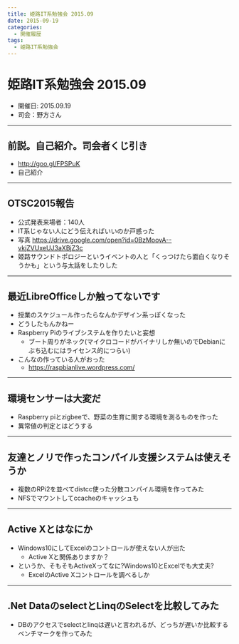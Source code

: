 ```yaml
---
title: 姫路IT系勉強会 2015.09
date: 2015-09-19
categories:
  - 開催履歴
tags:
  - 姫路IT系勉強会
---
```


# 姫路IT系勉強会 2015.09

* 開催日: 2015.09.19
* 司会：野方さん

----------

## 前説。自己紹介。司会者くじ引き

* http://goo.gl/FPSPuK
* 自己紹介

----------

## OTSC2015報告

* 公式発表来場者：140人
* IT系じゃない人にどう伝えればいいのか戸惑った
* 写真 https://drive.google.com/open?id=0BzMoovA--vkjZVUxeUJ3aXBjZ3c
* 姫路サウンドトポロジーというイベントの人と「くっつけたら面白くなりそうかも」という与太話をしたりした

----------

## 最近LibreOfficeしか触ってないです

* 授業のスケジュール作ったらなんかデザイン系っぽくなった
* どうしたもんかねー
* Raspberry Piのライブシステムを作りたいと妄想
  * ブート周りがネック(マイクロコードがバイナリしか無いのでDebianにぶち込むにはライセンス的につらい)
* こんなの作っている人がおった
  * https://raspbianlive.wordpress.com/

----------

## 環境センサーは大変だ

* Raspberry piとzigbeeで、野菜の生育に関する環境を測るものを作った
* 異常値の判定とはどうする

----------

## 友達とノリで作ったコンパイル支援システムは使えそうか

* 複数のRPi2を並べてdistcc使った分散コンパイル環境を作ってみた
* NFSでマウントしてccacheのキャッシュも

----------

## Active Xとはなにか

* Windows10にしてExcelのコントロールが使えない人が出た
  * Active Xと関係ありますか？
* というか、そもそもActiveXってなに?Windows10とExcelでも大丈夫?
  * ExcelのActive Xコントロールを調べるしか

----------

## .Net DataのselectとLinqのSelectを比較してみた

* DBのアクセスでselectとlinqは遅いと言われるが、どっちが遅いか比較するベンチマークを作ってみた
